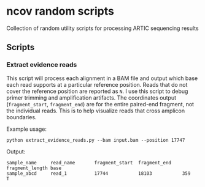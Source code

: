 # ncov random scripts

Collection of random utility scripts for processing ARTIC sequencing results

## Scripts

### Extract evidence reads

This script will process each alignment in a BAM file and output which base each read supports at a particular reference position. Reads that do not cover the reference position are reported as `N`. I use this script to debug primer trimming and amplification artifacts. The coordinates output (`fragment_start`, `fragment_end`) are for the entire paired-end fragment, not the individual reads. This is to help visualize reads that cross amplicon boundaries.

Example usage:

`python extract_evidence_reads.py --bam input.bam --position 17747`

Output:

```
sample_name     read_name       fragment_start  fragment_end    fragment_length base
sample_abcd     read_1          17744           18103           359             T
```

